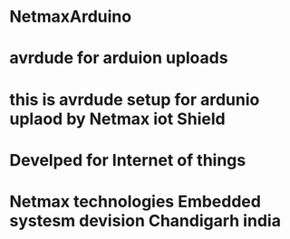 # NetmaxArduino 
# avrdude for arduion uploads 
# this is avrdude setup for ardunio uplaod by Netmax iot Shield
# Develped for Internet of things 
# Netmax technologies Embedded systesm devision Chandigarh india
